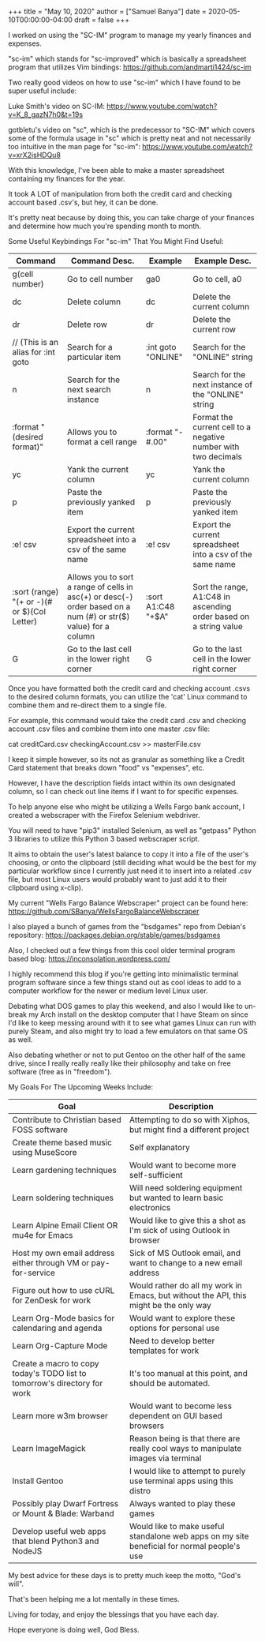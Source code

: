 +++
title = "May 10, 2020"
author = ["Samuel Banya"]
date = 2020-05-10T00:00:00-04:00
draft = false
+++

I worked on using the "SC-IM" program to manage my yearly finances and expenses.

"sc-im" which stands for "sc-improved" which is basically a spreadsheet program
that utilizes Vim bindings:
<https://github.com/andmarti1424/sc-im>

Two really good videos on how to use "sc-im" which I have found to be super
useful include:

Luke Smith's video on SC-IM:
<https://www.youtube.com/watch?v=K_8_gazN7h0&t=19s>

gotbletu's video on "sc", which is the predecessor to "SC-IM" which covers
some of the formula usage in "sc" which is pretty neat and not necessarily
too intuitive in the man page for "sc-im":
<https://www.youtube.com/watch?v=xrX2isHDQu8>

With this knowledge, I've been able to make a master spreadsheet containing
my finances for the year.

It took A LOT of manipulation from both the credit card and checking account
based .csv's, but hey, it can be done.

It's pretty neat because by doing this, you can take charge of your finances
and determine how much you're spending month to month.

Some Useful Keybindings For "sc-im" That You Might Find Useful:

| Command                                     | Command Desc.                                                                                                   | Example            | Example Desc.                                                     |
|---------------------------------------------|-----------------------------------------------------------------------------------------------------------------|--------------------|-------------------------------------------------------------------|
| g(cell number)                              | Go to cell number                                                                                               | ga0                | Go to cell, a0                                                    |
| dc                                          | Delete column                                                                                                   | dc                 | Delete the current column                                         |
| dr                                          | Delete row                                                                                                      | dr                 | Delete the current row                                            |
| // (This is an alias for :int goto          | Search for a particular item                                                                                    | :int goto "ONLINE" | Search for the "ONLINE" string                                    |
| n                                           | Search for the next search instance                                                                             | n                  | Search for the next instance of the "ONLINE" string               |
| :format "(desired format)"                  | Allows you to format a cell range                                                                               | :format "-#.00"    | Format the current cell to a negative number with two decimals    |
| yc                                          | Yank the current column                                                                                         | yc                 | Yank the current column                                           |
| p                                           | Paste the previously yanked item                                                                                | p                  | Paste the previously yanked item                                  |
| :e! csv                                     | Export the current spreadsheet into a csv of the same name                                                      | :e! csv            | Export the current spreadsheet into a csv of the same name        |
| :sort (range) "(+ or -)(# or $)(Col Letter) | Allows you to sort a range of cells in asc(+) or desc(-) order based on a num (#) or str($) value) for a column | :sort A1:C48 "+$A" | Sort the range, A1:C48 in ascending order based on a string value |
| G                                           | Go to the last cell in the lower right corner                                                                   | G                  | Go to the last cell in the lower right corner                     |

Once you have formatted both the credit card and checking account .csvs to the
desired column formats, you can utilize the 'cat' Linux command to combine
them and re-direct them to a single file.

For example, this command would take the credit card .csv and checking
account .csv files and combine them into one master .csv file:

cat creditCard.csv checkingAccount.csv &gt;&gt; masterFile.csv

I keep it simple however, so its not as granular as something like a
Credit Card statement that breaks down "food" vs "expenses", etc.

However, I have the description fields intact within its own designated column,
so I can check out line items if I want to for specific expenses.

To help anyone else who might be utilizing a Wells Fargo bank account,
I created a webscraper with the Firefox Selenium webdriver.

You will need to have "pip3" installed Selenium, as well as "getpass" Python 3
libraries to utilize this Python 3 based webscraper script.

It aims to obtain the user's latest balance to copy it into a file of the
user's choosing, or onto the clipboard (still deciding what would be the best
for my particular workflow since I currently just need it to insert into a
related .csv file, but most Linux users would probably want to just add it to
their clipboard using x-clip).

My current "Wells Fargo Balance Webscraper" project can be found here:
<https://github.com/SBanya/WellsFargoBalanceWebscraper>

I also played a bunch of games from the "bsdgames" repo from Debian's
repository:
<https://packages.debian.org/stable/games/bsdgames>

Also, I checked out a few things from this cool older terminal program
based blog:
<https://inconsolation.wordpress.com/>

I highly recommend this blog if you're getting into minimalistic
terminal program software since a few things stand out as cool ideas
to add to a computer workflow for the newer or medium level Linux
user.

Debating what DOS games to play this weekend, and also I would like
to un-break my Arch install on the desktop computer that I have
Steam on since I'd like to keep messing around with it to see
what games Linux can run with purely Steam, and also might
try to load a few emulators on that same OS as well.

Also debating whether or not to put Gentoo on the other half
of the same drive, since I really really really like their
philosophy and take on free software (free as in "freedom").

My Goals For The Upcoming Weeks Include:

| Goal                                                                      | Description                                                                                 |
|---------------------------------------------------------------------------|---------------------------------------------------------------------------------------------|
| Contribute to Christian based FOSS software                               | Attempting to do so with Xiphos, but might find a different project                         |
| Create theme based music using MuseScore                                  | Self explanatory                                                                            |
| Learn gardening techniques                                                | Would want to become more self-sufficient                                                   |
| Learn soldering techniques                                                | Will need soldering equipment but wanted to learn basic electronics                         |
| Learn Alpine Email Client OR mu4e for Emacs                               | Would like to give this a shot as I'm sick of using Outlook in browser                      |
| Host my own email address either through VM or pay-for-service            | Sick of MS Outlook email, and want to change to a new email address                         |
| Figure out how to use cURL for ZenDesk for work                           | Would rather do all my work in Emacs, but without the API, this might be the only way       |
| Learn Org-Mode basics for calendaring and agenda                          | Would want to explore these options for personal use                                        |
| Learn Org-Capture Mode                                                    | Need to develop better templates for work                                                   |
| Create a macro to copy today's TODO list to tomorrow's directory for work | It's too manual at this point, and should be automated.                                     |
| Learn more w3m browser                                                    | Would want to become less dependent on GUI based browsers                                   |
| Learn ImageMagick                                                         | Reason being is that there are really cool ways to manipulate images via terminal           |
| Install Gentoo                                                            | I would like to attempt to purely use terminal apps using this distro                       |
| Possibly play Dwarf Fortress or Mount &amp; Blade: Warband                | Always wanted to play these games                                                           |
| Develop useful web apps that blend Python3 and NodeJS                     | Would like to make useful standalone web apps on my site beneficial for normal people's use |

My best advice for these days is to pretty much keep the motto, "God's will".

That's been helping me a lot mentally in these times.

Living for today, and enjoy the blessings that you have each day.

Hope everyone is doing well, God Bless.